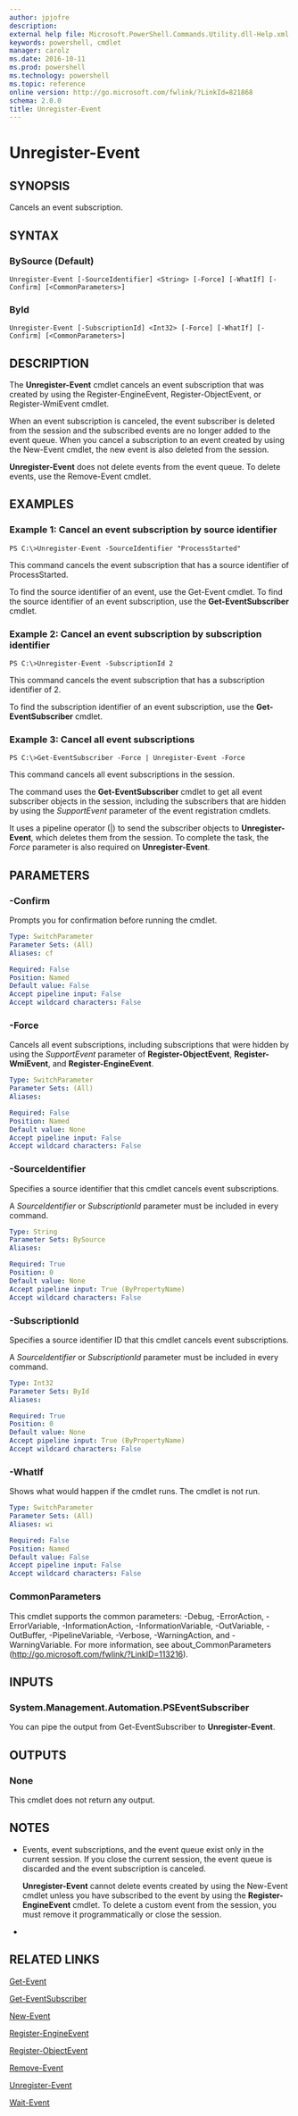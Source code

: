 ```yaml
---
author: jpjofre
description: 
external help file: Microsoft.PowerShell.Commands.Utility.dll-Help.xml
keywords: powershell, cmdlet
manager: carolz
ms.date: 2016-10-11
ms.prod: powershell
ms.technology: powershell
ms.topic: reference
online version: http://go.microsoft.com/fwlink/?LinkId=821868
schema: 2.0.0
title: Unregister-Event
---
```


# Unregister-Event

## SYNOPSIS
Cancels an event subscription.

## SYNTAX

### BySource (Default)
```
Unregister-Event [-SourceIdentifier] <String> [-Force] [-WhatIf] [-Confirm] [<CommonParameters>]
```

### ById
```
Unregister-Event [-SubscriptionId] <Int32> [-Force] [-WhatIf] [-Confirm] [<CommonParameters>]
```

## DESCRIPTION
The **Unregister-Event** cmdlet cancels an event subscription that was created by using the Register-EngineEvent, Register-ObjectEvent, or Register-WmiEvent cmdlet.

When an event subscription is canceled, the event subscriber is deleted from the session and the subscribed events are no longer added to the event queue.
When you cancel a subscription to an event created by using the New-Event cmdlet, the new event is also deleted from the session.

**Unregister-Event** does not delete events from the event queue.
To delete events, use the Remove-Event cmdlet.

## EXAMPLES

### Example 1: Cancel an event subscription by source identifier
```
PS C:\>Unregister-Event -SourceIdentifier "ProcessStarted"
```

This command cancels the event subscription that has a source identifier of ProcessStarted.

To find the source identifier of an event, use the Get-Event cmdlet.
To find the source identifier of an event subscription, use the **Get-EventSubscriber** cmdlet.

### Example 2: Cancel an event subscription by subscription identifier
```
PS C:\>Unregister-Event -SubscriptionId 2
```

This command cancels the event subscription that has a subscription identifier of 2.

To find the subscription identifier of an event subscription, use the **Get-EventSubscriber** cmdlet.

### Example 3: Cancel all event subscriptions
```
PS C:\>Get-EventSubscriber -Force | Unregister-Event -Force
```

This command cancels all event subscriptions in the session.

The command uses the **Get-EventSubscriber** cmdlet to get all event subscriber objects in the session, including the subscribers that are hidden by using the *SupportEvent* parameter of the event registration cmdlets.

It uses a pipeline operator (|) to send the subscriber objects to **Unregister-Event**, which deletes them from the session.
To complete the task, the *Force* parameter is also required on **Unregister-Event**.

## PARAMETERS

### -Confirm
Prompts you for confirmation before running the cmdlet.

```yaml
Type: SwitchParameter
Parameter Sets: (All)
Aliases: cf

Required: False
Position: Named
Default value: False
Accept pipeline input: False
Accept wildcard characters: False
```

### -Force
Cancels all event subscriptions, including subscriptions that were hidden by using the *SupportEvent* parameter of **Register-ObjectEvent**, **Register-WmiEvent**, and **Register-EngineEvent**.

```yaml
Type: SwitchParameter
Parameter Sets: (All)
Aliases: 

Required: False
Position: Named
Default value: None
Accept pipeline input: False
Accept wildcard characters: False
```

### -SourceIdentifier
Specifies a source identifier that this cmdlet cancels event subscriptions.

A *SourceIdentifier* or *SubscriptionId* parameter must be included in every command.

```yaml
Type: String
Parameter Sets: BySource
Aliases: 

Required: True
Position: 0
Default value: None
Accept pipeline input: True (ByPropertyName)
Accept wildcard characters: False
```

### -SubscriptionId
Specifies a source identifier ID that this cmdlet cancels event subscriptions.

A *SourceIdentifier* or *SubscriptionId* parameter must be included in every command.

```yaml
Type: Int32
Parameter Sets: ById
Aliases: 

Required: True
Position: 0
Default value: None
Accept pipeline input: True (ByPropertyName)
Accept wildcard characters: False
```

### -WhatIf
Shows what would happen if the cmdlet runs.
The cmdlet is not run.

```yaml
Type: SwitchParameter
Parameter Sets: (All)
Aliases: wi

Required: False
Position: Named
Default value: False
Accept pipeline input: False
Accept wildcard characters: False
```

### CommonParameters
This cmdlet supports the common parameters: -Debug, -ErrorAction, -ErrorVariable, -InformationAction, -InformationVariable, -OutVariable, -OutBuffer, -PipelineVariable, -Verbose, -WarningAction, and -WarningVariable. For more information, see about_CommonParameters (http://go.microsoft.com/fwlink/?LinkID=113216).

## INPUTS

### System.Management.Automation.PSEventSubscriber
You can pipe the output from Get-EventSubscriber to **Unregister-Event**.

## OUTPUTS

### None
This cmdlet does not return any output.

## NOTES
* Events, event subscriptions, and the event queue exist only in the current session. If you close the current session, the event queue is discarded and the event subscription is canceled.

  **Unregister-Event** cannot delete events created by using the New-Event cmdlet unless you have subscribed to the event by using the **Register-EngineEvent** cmdlet.
To delete a custom event from the session, you must remove it programmatically or close the session.

*

## RELATED LINKS

[Get-Event](Get-Event.md)

[Get-EventSubscriber](Get-EventSubscriber.md)

[New-Event](New-Event.md)

[Register-EngineEvent](Register-EngineEvent.md)

[Register-ObjectEvent](Register-ObjectEvent.md)

[Remove-Event](Remove-Event.md)

[Unregister-Event](Unregister-Event.md)

[Wait-Event](Wait-Event.md)


